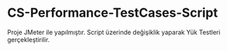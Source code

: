 # CS-Performance-TestCases-Script

Proje JMeter ile yapılmıştır. Script üzerinde değişiklik yaparak Yük Testleri gerçekleştirilir.
